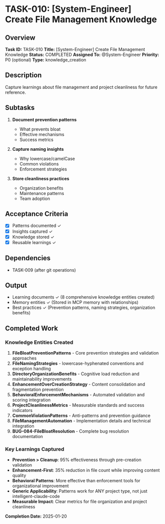 # TASK-010: [System-Engineer] Create File Management Knowledge

## Overview
**Task ID:** TASK-010
**Title:** [System-Engineer] Create File Management Knowledge
**Status:** COMPLETED
**Assigned To:** @System-Engineer
**Priority:** P0 (optional)
**Type:** knowledge_creation

## Description
Capture learnings about file management and project cleanliness for future reference.

## Subtasks
1. **Document prevention patterns**
   - What prevents bloat
   - Effective mechanisms
   - Success metrics

2. **Capture naming insights**
   - Why lowercase/camelCase
   - Common violations
   - Enforcement strategies

3. **Store cleanliness practices**
   - Organization benefits
   - Maintenance patterns
   - Team adoption

## Acceptance Criteria
- [x] Patterns documented ✓
- [x] Insights captured ✓ 
- [x] Knowledge stored ✓
- [x] Reusable learnings ✓

## Dependencies
- TASK-009 (after git operations)

## Output
- Learning documents ✓ (8 comprehensive knowledge entities created)
- Memory entities ✓ (Stored in MCP memory with relationships)  
- Best practices ✓ (Prevention patterns, naming strategies, organization benefits)

## Completed Work

### Knowledge Entities Created
1. **FileBloatPreventionPatterns** - Core prevention strategies and validation approaches
2. **FileNamingStrategies** - lowercase-hyphenated conventions and exception handling
3. **DirectoryOrganizationBenefits** - Cognitive load reduction and maintainability improvements
4. **EnhancementOverCreationStrategy** - Content consolidation and fragmentation prevention
5. **BehavioralEnforcementMechanisms** - Automated validation and scoring integration
6. **ProjectCleanlinessMetrics** - Measurable standards and success indicators
7. **CommonViolationPatterns** - Anti-patterns and prevention guidance
8. **FileManagementAutomation** - Implementation details and technical integration
9. **BUG-084-FileBloatResolution** - Complete bug resolution documentation

### Key Learnings Captured
- **Prevention > Cleanup**: 95% effectiveness through pre-creation validation
- **Enhancement-First**: 35% reduction in file count while improving content quality
- **Behavioral Patterns**: More effective than enforcement tools for organizational improvement
- **Generic Applicability**: Patterns work for ANY project type, not just intelligent-claude-code
- **Measurable Impact**: Clear metrics for file organization and project cleanliness

**Completion Date:** 2025-01-20